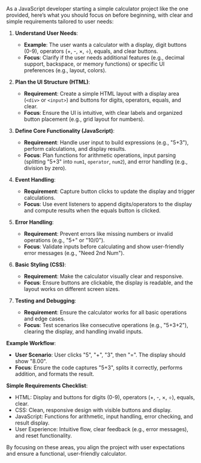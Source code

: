 As a JavaScript developer starting a simple calculator project like the one provided, here’s what you should focus on before beginning, with clear and simple requirements tailored to user needs:

1. **Understand User Needs**:
   - **Example**: The user wants a calculator with a display, digit buttons (0-9), operators (+, -, ×, ÷), equals, and clear buttons.
   - **Focus**: Clarify if the user needs additional features (e.g., decimal support, backspace, or memory functions) or specific UI preferences (e.g., layout, colors).

2. **Plan the UI Structure (HTML)**:
   - **Requirement**: Create a simple HTML layout with a display area (`<div>` or `<input>`) and buttons for digits, operators, equals, and clear.
   - **Focus**: Ensure the UI is intuitive, with clear labels and organized button placement (e.g., grid layout for numbers).

3. **Define Core Functionality (JavaScript)**:
   - **Requirement**: Handle user input to build expressions (e.g., "5+3"), perform calculations, and display results.
   - **Focus**: Plan functions for arithmetic operations, input parsing (splitting "5+3" into `num1`, `operator`, `num2`), and error handling (e.g., division by zero).

4. **Event Handling**:
   - **Requirement**: Capture button clicks to update the display and trigger calculations.
   - **Focus**: Use event listeners to append digits/operators to the display and compute results when the equals button is clicked.

5. **Error Handling**:
   - **Requirement**: Prevent errors like missing numbers or invalid operations (e.g., "5+" or "10/0").
   - **Focus**: Validate inputs before calculating and show user-friendly error messages (e.g., "Need 2nd Num").

6. **Basic Styling (CSS)**:
   - **Requirement**: Make the calculator visually clear and responsive.
   - **Focus**: Ensure buttons are clickable, the display is readable, and the layout works on different screen sizes.

7. **Testing and Debugging**:
   - **Requirement**: Ensure the calculator works for all basic operations and edge cases.
   - **Focus**: Test scenarios like consecutive operations (e.g., "5+3+2"), clearing the display, and handling invalid inputs.

**Example Workflow**:
- **User Scenario**: User clicks "5", "+", "3", then "=". The display should show "8.00".
- **Focus**: Ensure the code captures "5+3", splits it correctly, performs addition, and formats the result.

**Simple Requirements Checklist**:
- HTML: Display and buttons for digits (0-9), operators (+, -, ×, ÷), equals, clear.
- CSS: Clean, responsive design with visible buttons and display.
- JavaScript: Functions for arithmetic, input handling, error checking, and result display.
- User Experience: Intuitive flow, clear feedback (e.g., error messages), and reset functionality.

By focusing on these areas, you align the project with user expectations and ensure a functional, user-friendly calculator.